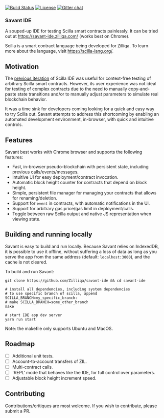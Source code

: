 
[![Build Status](https://travis-ci.com/Zilliqa/savant-ide.svg?token=JW9XZmrp42GWiwtgCs9i&branch=master)](https://travis-ci.com/Zilliqa/savant-ide)
[![License](https://img.shields.io/badge/License-GPLv3-blue.svg)](https://github.com/Zilliqa/savant-ide/blob/master/LICENSE)
[![Gitter chat](http://img.shields.io/badge/chat-on%20gitter-077a8f.svg)](https://gitter.im/Zilliqa/SmartContract)

### Savant IDE

A souped-up IDE for testing Scilla smart contracts painlessly. It can be tried out at https://savant-ide.zilliqa.com/ (works best on Chrome). 

Scilla is a smart contract language being developed for Zilliqa. To learn more about the language, visit https://scilla-lang.org/.

## Motivation

The [previous iteration](https://ide.zilliqa.com) of Scilla IDE was useful for
context-free testing of arbitrary Scilla smart contracts. However, its user
experience was not ideal for testing of complex contracts due to the need to
manually copy-and-paste state transitions and/or to manually adjust parameters
to simulate real blockchain behavior.

It was a time sink for developers coming looking for a quick and
easy way to try Scilla out. Savant attempts to address this shortcoming by
enabling an automated development environment, in-browser, with quick and
intuitive controls.

## Features

Savant best works with Chrome browser and supports the following features:

- Fast, in-browser pseudo-blockchain with persistent state, including previous
  calls/events/messages.
- Intuitive UI for easy deployment/contract invocation.
- Automatic block height counter for contracts that depend on block height.
- Simple, persistent file manager for managing your contracts that allows for
  renaming/deletion.
- Support for `event` in contracts, with automatic notifications in the UI.
- Support for arbitrary gas price/gas limit in deployment/calls.
- Toggle between raw Scilla output and native JS representation when viewing
  state.

## Building and running locally

Savant is easy to build and run locally. Because Savant relies on IndexedDB,
it is possible to use it offline, without suffering a loss of data as long as
you serve the app from the same address (default: `localhost:3000`), and the
cache is not cleared.

To build and run Savant:

```
git clone https://github.com/Zilliqa/savant-ide && cd savant-ide

# install all dependencies, including system dependencies
# to use specific branch of scilla, append SCILLA_BRANCH=my_specific_branch:
# make SCILLA_BRANCH=some_other_branch
make

# start IDE app dev server
yarn run start
```

Note: the makefile only supports Ubuntu and MacOS.

## Roadmap

- [ ] Additional unit tests.
- [ ] Account-to-account transfers of ZIL.
- [ ] Multi-contract calls.
- [ ] 'REPL' mode that behaves like the IDE, for full control over parameters.
- [ ] Adjustable block height increment speed.

## Contributing

Contributions/critiques are most welcome. If you wish to contribute,
please submit a PR.
